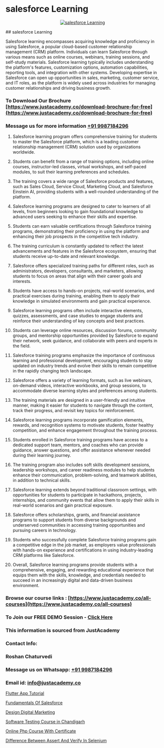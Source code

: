 # salesforce Learning

<p align="center">
  <a href="https://justacademy.co/course-detail/salesforce-training">
    <img src="https://justacademy.co/storage2/course_image/1709973792_course_image.webp" alt="salesforce Learning">
  </a>
</p>
## salesforce Learning

Salesforce learning encompasses acquiring knowledge and proficiency in using Salesforce, a popular cloud-based customer relationship management (CRM) platform. Individuals can learn Salesforce through various means such as online courses, webinars, training sessions, and self-study materials. Salesforce learning typically includes understanding the platform's features, customization options, automation capabilities, reporting tools, and integration with other systems. Developing expertise in Salesforce can open up opportunities in sales, marketing, customer service, and IT roles, as the platform is widely used across industries for managing customer relationships and driving business growth.
### To Download Our Brochure [https://www.justacademy.co/download-brochure-for-free](https://www.justacademy.co/download-brochure-for-free)
### Message us for more information [+91 9987184296](https://api.whatsapp.com/send?phone=919987184296)
1) Salesforce learning program offers comprehensive training for students to master the Salesforce platform, which is a leading customer relationship management (CRM) solution used by organizations worldwide.

2) Students can benefit from a range of training options, including online courses, instructor-led classes, virtual workshops, and self-paced modules, to suit their learning preferences and schedules.

3) The training covers a wide range of Salesforce products and features, such as Sales Cloud, Service Cloud, Marketing Cloud, and Salesforce Einstein AI, providing students with a well-rounded understanding of the platform.

4) Salesforce learning programs are designed to cater to learners of all levels, from beginners looking to gain foundational knowledge to advanced users seeking to enhance their skills and expertise.

5) Students can earn valuable certifications through Salesforce training programs, demonstrating their proficiency in using the platform and enhancing their job prospects in the competitive tech industry.

6) The training curriculum is constantly updated to reflect the latest advancements and features in the Salesforce ecosystem, ensuring that students receive up-to-date and relevant knowledge.

7) Salesforce offers specialized training paths for different roles, such as administrators, developers, consultants, and marketers, allowing students to focus on areas that align with their career goals and interests.

8) Students have access to hands-on projects, real-world scenarios, and practical exercises during training, enabling them to apply their knowledge in simulated environments and gain practical experience.

9) Salesforce learning programs often include interactive elements, quizzes, assessments, and case studies to engage students and reinforce their understanding of key concepts and best practices.

10) Students can leverage online resources, discussion forums, community groups, and mentorship opportunities provided by Salesforce to expand their network, seek guidance, and collaborate with peers and experts in the field.

11) Salesforce training programs emphasize the importance of continuous learning and professional development, encouraging students to stay updated on industry trends and evolve their skills to remain competitive in the rapidly changing tech landscape.

12) Salesforce offers a variety of learning formats, such as live webinars, on-demand videos, interactive workbooks, and group sessions, to accommodate diverse learning styles and preferences among students.

13) The training materials are designed in a user-friendly and intuitive manner, making it easier for students to navigate through the content, track their progress, and revisit key topics for reinforcement.

14) Salesforce learning programs incorporate gamification elements, rewards, and recognition systems to motivate students, foster healthy competition, and enhance engagement throughout the training process.

15) Students enrolled in Salesforce training programs have access to a dedicated support team, mentors, and coaches who can provide guidance, answer questions, and offer assistance whenever needed during their learning journey.

16) The training program also includes soft skills development sessions, leadership workshops, and career readiness modules to help students enhance their communication, problem-solving, and teamwork abilities, in addition to technical skills.

17) Salesforce learning extends beyond traditional classroom settings, with opportunities for students to participate in hackathons, projects, internships, and community events that allow them to apply their skills in real-world scenarios and gain practical exposure.

18) Salesforce offers scholarships, grants, and financial assistance programs to support students from diverse backgrounds and underserved communities in accessing training opportunities and pursuing careers in technology.

19) Students who successfully complete Salesforce training programs gain a competitive edge in the job market, as employers value professionals with hands-on experience and certifications in using industry-leading CRM platforms like Salesforce.

20) Overall, Salesforce learning programs provide students with a comprehensive, engaging, and rewarding educational experience that equips them with the skills, knowledge, and credentials needed to succeed in an increasingly digital and data-driven business environment.

### Browse our course links : [https://www.justacademy.co/all-courses](https://www.justacademy.co/all-courses) 
### To Join our FREE DEMO Session - [Click Here](https://www.justacademy.co/register-for-course-demo)


### This information is sourced from JustAcademy
### Contact Info:
### Roshan Chaturvedi
### Message us on Whatsapp: [+91 9987184296](https://api.whatsapp.com/send?phone=919987184296)
### Email id: [info@justacademy.co](mailto:info@justacademy.co)
                
[Flutter App Tutorial](0)

[Fundamentals Of Salesforce](https://www.linkedin.com/pulse/fundamentals-salesforce-justacademy-birmingham-18oqf?trackingId=iT5q2Bz6ND7iLi8TKNbsRw%3D%3D&lipi=urn%3Ali%3Apage%3Ad_flagship3_company_admin%3BVLUv9mnMT2aZOSnk9lhqAw%3D%3D)

[Design Digital Marketing](https://medium.com/@ranepooja/design-digital-marketing-c39c0800b23b)

[Software Testing Course in Chandigarh](https://medium.com/@surajvaishnav5015/software-testing-course-in-chandigarh-6c33770f13f7)

[Online Php Course With Certificate](https://justacademyin.github.io/justacademy/online-php-course-with-certificate)

[Difference Between Assert And Verify In Selenium](https://justacademyin.github.io/justacademy/difference-between-assert-and-verify-in-selenium)

